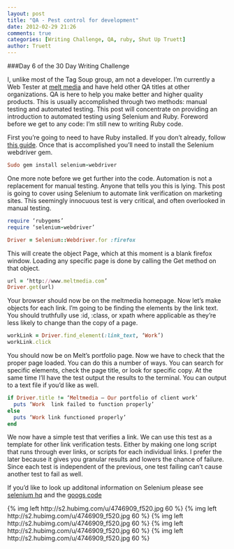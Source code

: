 ```yaml
---
layout: post
title: "QA - Pest control for development"
date: 2012-02-29 21:26
comments: true
categories: [Writing Challenge, QA, ruby, Shut Up Truett]
author: Truett 
---
```


###Day 6 of the 30 Day Writing Challenge

I, unlike most of the Tag Soup group, am not a developer.  I’m currently a Web Tester at [melt media][0] and have held other QA titles at other organizations. QA is here to help you make better and higher quality products.  This is usually accomplished through two methods: manual testing and automated testing.  This post will concentrate on providing an introduction to automated testing using Selenium and Ruby.  Foreword before we get to any code: I’m still new to writing Ruby code.

First you’re going to need to have Ruby installed.  If you don’t already, follow [this guide][1].  Once that is accomplished you’ll need to install the Selenium webdriver gem.
 
```ruby
Sudo gem install selenium-webdriver
```
 
One more note before we get further into the code.  Automation is not a replacement for manual testing.  Anyone that tells you this is lying.  This post is going to cover using Selenium to automate link verification on marketing sites.  This seemingly innocuous test is very critical, and often overlooked in manual testing.
 <!--more-->

```ruby
require ‘rubygems’
require ‘selenium-webdriver’

Driver = Selenium::Webdriver.for :firefox
```

This will create the object Page, which at this moment is a blank firefox window.  Loading any specific page is done by calling the Get method on that object.
 
```ruby
url = ‘http://www.meltmedia.com’
Driver.get(url)
```

Your browser should now be on the meltmedia homepage.  Now let’s make objects for each link.  I’m going to be finding the elements by the link text.  You should truthfully use :id, :class, or xpath where applicable as they’re less likely to change than the copy of a page.
 
```ruby
workLink = Driver.find_element(:link_text, ‘Work’)
workLink.click
```

You should now be on Melt’s portfolio page.  Now we have to check that the proper page loaded.  You can do this a number of ways.  You can search for specific elements, check the page title, or look for specific copy.   At the same time I’ll have the test output the results to the terminal.  You can output to a text file if you’d like as well.

```ruby
if Driver.title != ‘Meltmedia – Our portfolio of client work’
  puts ‘Work  link failed to function properly’
else
  puts ‘Work link functioned properly’
end
```

We now have a simple test that verifies a link.  We can use this test as a template for other link verification tests.  Either by making one long script that runs through ever links, or scripts for each individual links.  I prefer the later because it gives you granular results and lowers the chance of failure.  Since each test is independent of the previous, one test failing can’t cause another test to fail as well.
 
If you’d like to look up additonal information on Selenium please see [selenium hq][2] and the [googs code][3]

<div class="clearfix">
{% img left http://s2.hubimg.com/u/4746909_f520.jpg 60 %}
{% img left http://s2.hubimg.com/u/4746909_f520.jpg 60 %}
{% img left http://s2.hubimg.com/u/4746909_f520.jpg 60 %}
{% img left http://s2.hubimg.com/u/4746909_f520.jpg 60 %}
{% img left http://s2.hubimg.com/u/4746909_f520.jpg 60 %}
</div><!-- / -->


[0]: http://meltmedia.com/
[1]: http://www.ruby-lang.org/en/downloads/
[2]: http://seleniumhq.org/projects/webdriver/
[3]: http://code.google.com/p/selenium/